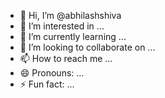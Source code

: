 - 👋 Hi, I’m @abhilashshiva
- 👀 I’m interested in ...
- 🌱 I’m currently learning ...
- 💞️ I’m looking to collaborate on ...
- 📫 How to reach me ...
- 😄 Pronouns: ...
- ⚡ Fun fact: ...

<!---
abhilashshiva/abhilashshiva is a ✨ special ✨ repository because its `README.md` (this file) appears on your GitHub profile.
You can click the Preview link to take a look at your changes.
--->

